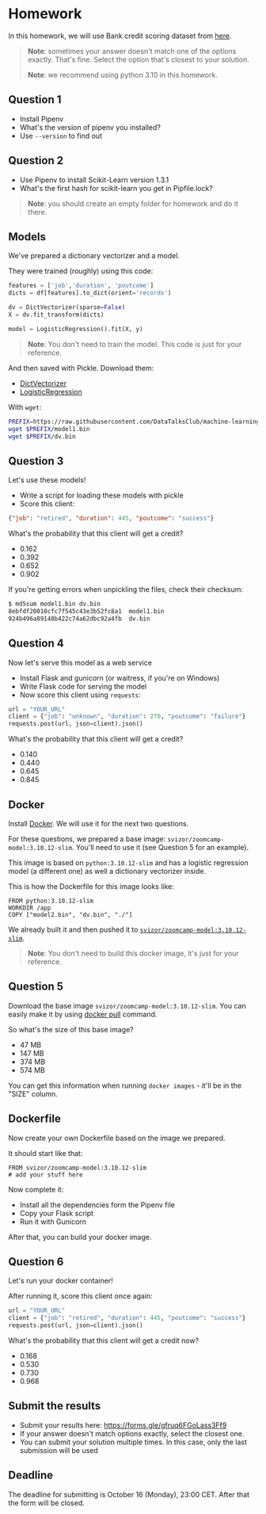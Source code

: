 # Homework

In this homework, we will use Bank credit scoring dataset from [here](https://www.kaggle.com/datasets/kapturovalexander/bank-credit-scoring/data).

> **Note**: sometimes your answer doesn't match one of the options exactly. That's fine.
Select the option that's closest to your solution.
>
> **Note**: we recommend using python 3.10 in this homework.

## Question 1

* Install Pipenv
* What's the version of pipenv you installed?
* Use `--version` to find out

## Question 2

* Use Pipenv to install Scikit-Learn version 1.3.1
* What's the first hash for scikit-learn you get in Pipfile.lock?

> **Note**: you should create an empty folder for homework and do it there.

## Models

We've prepared a dictionary vectorizer and a model.

They were trained (roughly) using this code:

```python
features = ['job','duration', 'poutcome']
dicts = df[features].to_dict(orient='records')

dv = DictVectorizer(sparse=False)
X = dv.fit_transform(dicts)

model = LogisticRegression().fit(X, y)
```

> **Note**: You don't need to train the model. This code is just for your reference.

And then saved with Pickle. Download them:

* [DictVectorizer](https://github.com/DataTalksClub/machine-learning-zoomcamp/tree/master/cohorts/2023/05-deployment/homework/dv.bin?raw=true)
* [LogisticRegression](https://github.com/DataTalksClub/machine-learning-zoomcamp/tree/master/cohorts/2023/05-deployment/homework/model1.bin?raw=true)

With `wget`:

```bash
PREFIX=https://raw.githubusercontent.com/DataTalksClub/machine-learning-zoomcamp/master/cohorts/2023/05-deployment/homework
wget $PREFIX/model1.bin
wget $PREFIX/dv.bin
```

## Question 3

Let's use these models!

* Write a script for loading these models with pickle
* Score this client:

```json
{"job": "retired", "duration": 445, "poutcome": "success"}
```

What's the probability that this client will get a credit?

* 0.162
* 0.392
* 0.652
* 0.902

If you're getting errors when unpickling the files, check their checksum:

```bash
$ md5sum model1.bin dv.bin
8ebfdf20010cfc7f545c43e3b52fc8a1  model1.bin
924b496a89148b422c74a62dbc92a4fb  dv.bin
```

## Question 4

Now let's serve this model as a web service

* Install Flask and gunicorn (or waitress, if you're on Windows)
* Write Flask code for serving the model
* Now score this client using `requests`:

```python
url = "YOUR_URL"
client = {"job": "unknown", "duration": 270, "poutcome": "failure"}
requests.post(url, json=client).json()
```

What's the probability that this client will get a credit?

* 0.140
* 0.440
* 0.645
* 0.845

## Docker

Install [Docker](https://github.com/DataTalksClub/machine-learning-zoomcamp/blob/master/05-deployment/06-docker.md).
We will use it for the next two questions.

For these questions, we prepared a base image: `svizor/zoomcamp-model:3.10.12-slim`.
You'll need to use it (see Question 5 for an example).

This image is based on `python:3.10.12-slim` and has a logistic regression model
(a different one) as well a dictionary vectorizer inside.

This is how the Dockerfile for this image looks like:

```docker
FROM python:3.10.12-slim
WORKDIR /app
COPY ["model2.bin", "dv.bin", "./"]
```

We already built it and then pushed it to [`svizor/zoomcamp-model:3.10.12-slim`](https://hub.docker.com/r/svizor/zoomcamp-model).

> **Note**: You don't need to build this docker image, it's just for your reference.

## Question 5

Download the base image `svizor/zoomcamp-model:3.10.12-slim`. You can easily make it by using [docker pull](https://docs.docker.com/engine/reference/commandline/pull/) command.

So what's the size of this base image?

* 47 MB
* 147 MB
* 374 MB
* 574 MB

You can get this information when running `docker images` - it'll be in the "SIZE" column.

## Dockerfile

Now create your own Dockerfile based on the image we prepared.

It should start like that:

```docker
FROM svizor/zoomcamp-model:3.10.12-slim
# add your stuff here
```

Now complete it:

* Install all the dependencies form the Pipenv file
* Copy your Flask script
* Run it with Gunicorn

After that, you can build your docker image.

## Question 6

Let's run your docker container!

After running it, score this client once again:

```python
url = "YOUR_URL"
client = {"job": "retired", "duration": 445, "poutcome": "success"}
requests.post(url, json=client).json()
```

What's the probability that this client will get a credit now?

* 0.168
* 0.530
* 0.730
* 0.968

## Submit the results

- Submit your results here: https://forms.gle/gfruq6FGoLass3Ff9
- If your answer doesn't match options exactly, select the closest one.
- You can submit your solution multiple times. In this case, only the last submission will be used


## Deadline

The deadline for submitting is October 16 (Monday), 23:00 CET. After that the form will be closed.

